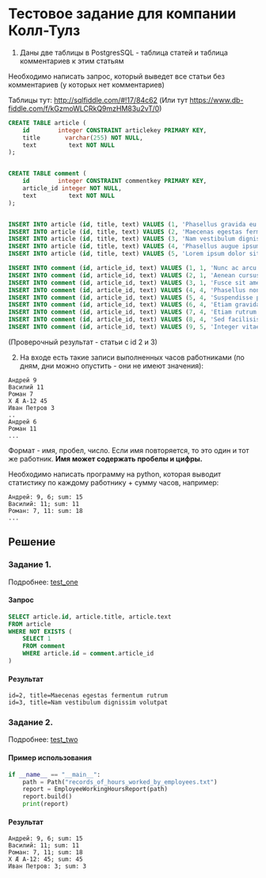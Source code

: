 # Тестовое задание для компании Колл-Тулз

1. Даны две таблицы в PostgresSQL - таблица статей и таблица комментариев к этим статьям 

Необходимо написать запрос, который выведет все статьи без комментариев (у которых нет комментариев)

Таблицы тут: http://sqlfiddle.com/#!17/84c62 (Или тут https://www.db-fiddle.com/f/kGzmoWLCRkQ9mzHM83u2vT/0)

```sql
CREATE TABLE article (
    id        integer CONSTRAINT articlekey PRIMARY KEY,
    title       varchar(255) NOT NULL,
    text         text NOT NULL
);


CREATE TABLE comment (
    id        integer CONSTRAINT commentkey PRIMARY KEY,
    article_id integer NOT NULL,
    text         text NOT NULL
);


INSERT INTO article (id, title, text) VALUES (1, 'Phasellus gravida eu ante et imperdiet', 'Mauris rutrum augue risus, sodales maximus neque vulputate a. Curabitur porttitor, risus eu fermentum hendrerit, urna est dictum est, quis condimentum lectus nisi eget diam.');
INSERT INTO article (id, title, text) VALUES (2, 'Maecenas egestas fermentum rutrum', 'Vivamus varius nibh et iaculis mollis. Phasellus eu massa a libero eleifend scelerisque. Nulla molestie justo libero, ac aliquet mi iaculis eget.');
INSERT INTO article (id, title, text) VALUES (3, 'Nam vestibulum dignissim volutpat', 'Praesent neque lectus, porttitor et nunc vitae, congue semper felis. Pellentesque convallis facilisis odio id fringilla. Vivamus quis nibh felis.');
INSERT INTO article (id, title, text) VALUES (4, 'Phasellus augue ipsum, rutrum a imperdiet', 'Praesent in turpis ac nisl pellentesque volutpat. Maecenas vitae viverra ipsum. Proin accumsan diam vitae nulla tincidunt, a mollis diam luctus.');
INSERT INTO article (id, title, text) VALUES (5, 'Lorem ipsum dolor sit amet, consectetur adipiscing elit', 'Integer eget urna porttitor, dictum quam quis, cursus tellus. Pellentesque dictum accumsan mauris a pulvinar.');

INSERT INTO comment (id, article_id, text) VALUES (1, 1, 'Nunc ac arcu non lectus bibendum mattis. Suspendisse suscipit, enim sit amet ultrices laoreet, dolor dui rhoncus quam');
INSERT INTO comment (id, article_id, text) VALUES (2, 1, 'Aenean cursus a sapien ac malesuada');
INSERT INTO comment (id, article_id, text) VALUES (3, 1, 'Fusce sit amet lacus dignissim, tempus massa sed, ultricies dolor');
INSERT INTO comment (id, article_id, text) VALUES (4, 4, 'Phasellus non urna commodo, finibus lectus ac, gravida lectus');
INSERT INTO comment (id, article_id, text) VALUES (5, 4, 'Suspendisse pretium porttitor iaculis. Nulla in tortor vel est lobortis fermentum');
INSERT INTO comment (id, article_id, text) VALUES (6, 4, 'Etiam gravida vehicula massa non condimentum');
INSERT INTO comment (id, article_id, text) VALUES (7, 4, 'Etiam rutrum purus a ipsum viverra laoreet. Nunc aliquet ex vitae tincidunt luctus');
INSERT INTO comment (id, article_id, text) VALUES (8, 4, 'Sed facilisis fermentum lacus, non semper est sodales sed.');
INSERT INTO comment (id, article_id, text) VALUES (9, 5, 'Integer vitae ipsum auctor, interdum leo eu, facilisis dui. Suspendisse ut feugiat dolor, in ultrices leo');
```

(Проверочный результат - статьи с id 2 и 3)

2. На входе есть такие записи выполненных часов работниками
(по дням, дни можно опустить - они не имеют значения):

```
Андрей 9
Василий 11
Роман 7
X Æ A-12 45
Иван Петров 3
..
Андрей 6
Роман 11
...
```

Формат - имя, пробел, число.
Если имя повторяется, то это один и тот же работник. <b>Имя может содержать пробелы и цифры.</b>

Необходимо написать программу на python, которая выводит статистику по каждому работнику + сумму часов, например:

```
Андрей: 9, 6; sum: 15
Василий: 11; sum: 11
Роман: 7, 11: sum: 18
...
```

## Решение

### Задание 1.
Подробнее: [test_one](/task_one)

#### Запрос
```sql
SELECT article.id, article.title, article.text 
FROM article 
WHERE NOT EXISTS (
    SELECT 1 
    FROM comment 
    WHERE article.id = comment.article_id
)
```

#### Результат
    id=2, title=Maecenas egestas fermentum rutrum
    id=3, title=Nam vestibulum dignissim volutpat

### Задание 2.
Подробнее: [test_two](/task_two)

#### Пример использования
```python
if __name__ == "__main__":
    path = Path("records_of_hours_worked_by_employees.txt")
    report = EmployeeWorkingHoursReport(path)
    report.build()
    print(report)
```

#### Результат
    Андрей: 9, 6; sum: 15
    Василий: 11; sum: 11
    Роман: 7, 11; sum: 18
    X Æ A-12: 45; sum: 45
    Иван Петров: 3; sum: 3

